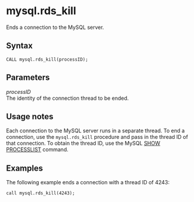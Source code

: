 # mysql\.rds\_kill<a name="mysql_rds_kill"></a>

Ends a connection to the MySQL server\.

## Syntax<a name="mysql_rds_kill-syntax"></a>

 

```
CALL mysql.rds_kill(processID);
```

## Parameters<a name="mysql_rds_kill-parameters"></a>

 *processID*   
The identity of the connection thread to be ended\.

## Usage notes<a name="mysql_rds_kill-usage-notes"></a>

Each connection to the MySQL server runs in a separate thread\. To end a connection, use the `mysql.rds_kill` procedure and pass in the thread ID of that connection\. To obtain the thread ID, use the MySQL [SHOW PROCESSLIST](https://dev.mysql.com/doc/refman/8.0/en/show-processlist.html) command\.

## Examples<a name="mysql_rds_kill-examples"></a>

The following example ends a connection with a thread ID of 4243:

```
call mysql.rds_kill(4243);
```